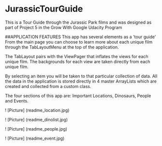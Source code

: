 # JurassicTourGuide
This is a Tour Guide through the Jurassic Park films and was designed as part of Project 5 in the Grow With Google Udacity Program


##APPLICATION FEATURES
This app has several elements as a 'tour guide' From the main page you can choose to learn more about each unique film through the TabLayoutMenu at the top of the application.

The TabLayout pairs with the ViewPager that inflates the views for each unique film. The backgrounds for each view are taken directly from each unique film.

By selecting an item you will be taken to that particular collection of data. All the data in the application is stored directly in 4 master ArrayLists which are created and collected from a custom class.

The four sections of this app are: Important Locations, Dinosaurs, People and Events.


! [Picture] (readme_location.jpg)


! [Picture] (readme_dinolist.jpg)


! [Picture] (readme_people.jpg)


! [Picture] (readme_event.jpg)


